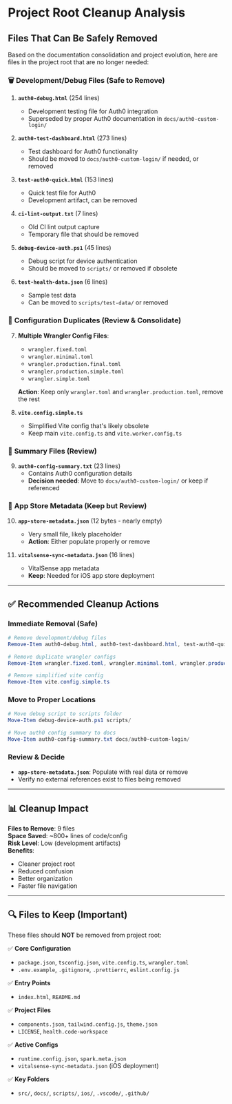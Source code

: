 # Project Root Cleanup Analysis

## Files That Can Be Safely Removed

Based on the documentation consolidation and project evolution, here are files in the project root that are no longer needed:

### 🗑️ **Development/Debug Files (Safe to Remove)**

1. **`auth0-debug.html`** (254 lines)
   - Development testing file for Auth0 integration
   - Superseded by proper Auth0 documentation in `docs/auth0-custom-login/`

2. **`auth0-test-dashboard.html`** (273 lines)
   - Test dashboard for Auth0 functionality
   - Should be moved to `docs/auth0-custom-login/` if needed, or removed

3. **`test-auth0-quick.html`** (153 lines)
   - Quick test file for Auth0
   - Development artifact, can be removed

4. **`ci-lint-output.txt`** (7 lines)
   - Old CI lint output capture
   - Temporary file that should be removed

5. **`debug-device-auth.ps1`** (45 lines)
   - Debug script for device authentication
   - Should be moved to `scripts/` or removed if obsolete

6. **`test-health-data.json`** (6 lines)
   - Sample test data
   - Can be moved to `scripts/test-data/` or removed

### 🔧 **Configuration Duplicates (Review & Consolidate)**

7. **Multiple Wrangler Config Files**:
   - `wrangler.fixed.toml`
   - `wrangler.minimal.toml` 
   - `wrangler.production.final.toml`
   - `wrangler.production.simple.toml`
   - `wrangler.simple.toml`
   
   **Action**: Keep only `wrangler.toml` and `wrangler.production.toml`, remove the rest

8. **`vite.config.simple.ts`**
   - Simplified Vite config that's likely obsolete
   - Keep main `vite.config.ts` and `vite.worker.config.ts`

### 📄 **Summary Files (Review)**

9. **`auth0-config-summary.txt`** (23 lines)
   - Contains Auth0 configuration details
   - **Decision needed**: Move to `docs/auth0-custom-login/` or keep if referenced

### 📱 **App Store Metadata (Keep but Review)**

10. **`app-store-metadata.json`** (12 bytes - nearly empty)
    - Very small file, likely placeholder
    - **Action**: Either populate properly or remove

11. **`vitalsense-sync-metadata.json`** (16 lines)
    - VitalSense app metadata
    - **Keep**: Needed for iOS app store deployment

---

## ✅ **Recommended Cleanup Actions**

### Immediate Removal (Safe)
```powershell
# Remove development/debug files
Remove-Item auth0-debug.html, auth0-test-dashboard.html, test-auth0-quick.html, ci-lint-output.txt, test-health-data.json

# Remove duplicate wrangler configs
Remove-Item wrangler.fixed.toml, wrangler.minimal.toml, wrangler.production.final.toml, wrangler.production.simple.toml, wrangler.simple.toml

# Remove simplified vite config
Remove-Item vite.config.simple.ts
```

### Move to Proper Locations
```powershell
# Move debug script to scripts folder
Move-Item debug-device-auth.ps1 scripts/

# Move auth0 config summary to docs
Move-Item auth0-config-summary.txt docs/auth0-custom-login/
```

### Review & Decide
- **`app-store-metadata.json`**: Populate with real data or remove
- Verify no external references exist to files being removed

---

## 📊 **Cleanup Impact**

**Files to Remove**: 9 files  
**Space Saved**: ~800+ lines of code/config  
**Risk Level**: Low (development artifacts)  
**Benefits**: 
- Cleaner project root
- Reduced confusion
- Better organization
- Faster file navigation

---

## 🔍 **Files to Keep (Important)**

These files should **NOT** be removed from project root:

✅ **Core Configuration**
- `package.json`, `tsconfig.json`, `vite.config.ts`, `wrangler.toml`
- `.env.example`, `.gitignore`, `.prettierrc`, `eslint.config.js`

✅ **Entry Points**
- `index.html`, `README.md`

✅ **Project Files** 
- `components.json`, `tailwind.config.js`, `theme.json`
- `LICENSE`, `health.code-workspace`

✅ **Active Configs**
- `runtime.config.json`, `spark.meta.json`
- `vitalsense-sync-metadata.json` (iOS deployment)

✅ **Key Folders**
- `src/`, `docs/`, `scripts/`, `ios/`, `.vscode/`, `.github/`
